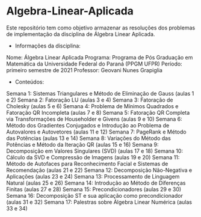 # Algebra-Linear-Aplicada

Este repositório tem como objetivo armazenar as resoluções dos problemas de implementação da disciplina de Álgebra Linear Aplicada.

* Informações da disciplina:

Nome: Álgebra Linear Aplicada
Programa: Programa de Pós Graduação em Matemática da Universidade Federal do Paraná (PPGM UFPR)
Período: primeiro semestre de 2021
Professor:  Geovani Nunes Grapiglia

* Conteúdos: 

Semana 1: Sistemas Triangulares e Método de Eliminação de Gauss (aulas 1 e 2)
Semana 2: Fatoração LU (aulas 3 e 4)
Semana 3: Fatoração de Cholesky (aulas 5 e 6)
Semana 4: Problema de Mínimos Quadrados e Fatoração QR Incompleta (aulas 7 e 8)
Semana 5: Fatoração QR Completa via Transformações de Householder e Givens (aulas 9 e 10)
Semana 6: Método dos Gradientes Conjugados e Introdução ao Problema de Autovalores e Autovetores (aulas 11 e 12)
Semana 7: PageRank e Método das Potências (aulas 13 e 14)
Semana 8: Variações do Método das Potências e Método da Iteração QR (aulas 15 e 16)
Semana 9: Decomposição em Valores Singulares (SVD) (aulas 17 e 18)
Semana 10: Cálculo da SVD e Compressão de Imagens (aulas 19 e 20)
Semana 11: Método de Autofaces para Reconhecimento Facial e Sistemas de Recomendação (aulas 21 e 22)
Semana 12: Decomposição Não-Negativa e Aplicações (aulas 23 e 24)
Semana 13: Processamento de Linguagem Natural (aulas 25 e 26)
Semana 14: Introdução ao Método de Diferenças Finitas (aulas 27 e 28)
Semana 15: Precondicionadores (aulas 29 e 30)
Semana 16: Decomposição ST e sua aplicação como precondicionador (aulas 31 e 32)
Semana 17: Palestras sobre Álgebra Linear Numérica (aulas 33 e 34)
